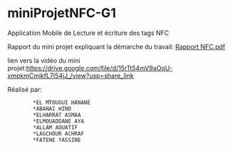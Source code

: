 # miniProjetNFC-G1
Application Mobile de Lecture et écriture des tags NFC


Rapport du mini projet expliquant la démarche du travail:
[Rapport NFC.pdf](https://github.com/MBDS-MARRAKECH/miniProjetNFC-G1/files/10551121/Rapport.NFC.pdf)

lien vers la vidéo du mini projet:https://drive.google.com/file/d/15rTt54mV9aOqU-xmpkmCmikfL7l54jJ_/view?usp=share_link


Réalisé par:

            *EL MTOUGUI HANANE
            *ABANAI HIND
            *ELHARRAT ASMAA
            *ELMOUADDANE AYA
            *ALLAM AOUATIF
            *LAGCHOUR ACHRAF
            *FATENE YASSINE
